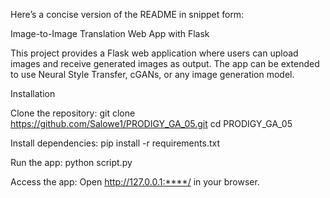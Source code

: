 Here’s a concise version of the README in snippet form:

Image-to-Image Translation Web App with Flask

This project provides a Flask web application where users can upload images and receive generated images as output. The app can be extended to use Neural Style Transfer, cGANs, or any image generation model.

Installation

Clone the repository: git clone https://github.com/Salowe1/PRODIGY_GA_05.git cd PRODIGY_GA_05

Install dependencies: pip install -r requirements.txt

Run the app: python script.py

Access the app: Open http://127.0.0.1:****/ in your browser.
